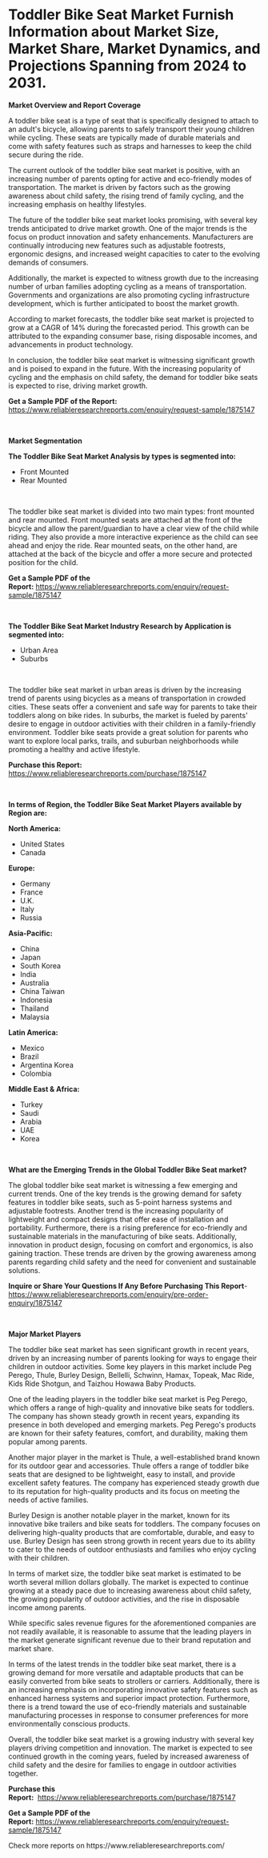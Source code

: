 <p><h1>Toddler Bike Seat Market Furnish Information about Market Size, Market Share, Market Dynamics, and Projections Spanning from 2024 to 2031.</h1></p><p><strong>Market Overview and Report Coverage</strong></p>
<p><p>A toddler bike seat is a type of seat that is specifically designed to attach to an adult's bicycle, allowing parents to safely transport their young children while cycling. These seats are typically made of durable materials and come with safety features such as straps and harnesses to keep the child secure during the ride.</p><p>The current outlook of the toddler bike seat market is positive, with an increasing number of parents opting for active and eco-friendly modes of transportation. The market is driven by factors such as the growing awareness about child safety, the rising trend of family cycling, and the increasing emphasis on healthy lifestyles.</p><p>The future of the toddler bike seat market looks promising, with several key trends anticipated to drive market growth. One of the major trends is the focus on product innovation and safety enhancements. Manufacturers are continually introducing new features such as adjustable footrests, ergonomic designs, and increased weight capacities to cater to the evolving demands of consumers.</p><p>Additionally, the market is expected to witness growth due to the increasing number of urban families adopting cycling as a means of transportation. Governments and organizations are also promoting cycling infrastructure development, which is further anticipated to boost the market growth.</p><p>According to market forecasts, the toddler bike seat market is projected to grow at a CAGR of 14% during the forecasted period. This growth can be attributed to the expanding consumer base, rising disposable incomes, and advancements in product technology.</p><p>In conclusion, the toddler bike seat market is witnessing significant growth and is poised to expand in the future. With the increasing popularity of cycling and the emphasis on child safety, the demand for toddler bike seats is expected to rise, driving market growth.</p></p>
<p><strong>Get a Sample PDF of the Report:</strong> <a href="https://www.reliableresearchreports.com/enquiry/request-sample/1875147">https://www.reliableresearchreports.com/enquiry/request-sample/1875147</a></p>
<p>&nbsp;</p>
<p><strong>Market Segmentation</strong></p>
<p><strong>The Toddler Bike Seat Market Analysis by types is segmented into:</strong></p>
<p><ul><li>Front Mounted</li><li>Rear Mounted</li></ul></p>
<p>&nbsp;</p>
<p><p>The toddler bike seat market is divided into two main types: front mounted and rear mounted. Front mounted seats are attached at the front of the bicycle and allow the parent/guardian to have a clear view of the child while riding. They also provide a more interactive experience as the child can see ahead and enjoy the ride. Rear mounted seats, on the other hand, are attached at the back of the bicycle and offer a more secure and protected position for the child.</p></p>
<p><strong>Get a Sample PDF of the Report:</strong>&nbsp;<a href="https://www.reliableresearchreports.com/enquiry/request-sample/1875147">https://www.reliableresearchreports.com/enquiry/request-sample/1875147</a></p>
<p>&nbsp;</p>
<p><strong>The Toddler Bike Seat Market Industry Research by Application is segmented into:</strong></p>
<p><ul><li>Urban Area</li><li>Suburbs</li></ul></p>
<p>&nbsp;</p>
<p><p>The toddler bike seat market in urban areas is driven by the increasing trend of parents using bicycles as a means of transportation in crowded cities. These seats offer a convenient and safe way for parents to take their toddlers along on bike rides. In suburbs, the market is fueled by parents' desire to engage in outdoor activities with their children in a family-friendly environment. Toddler bike seats provide a great solution for parents who want to explore local parks, trails, and suburban neighborhoods while promoting a healthy and active lifestyle.</p></p>
<p><strong>Purchase this Report:</strong>&nbsp; <a href="https://www.reliableresearchreports.com/purchase/1875147">https://www.reliableresearchreports.com/purchase/1875147</a></p>
<p>&nbsp;</p>
<p><strong>In terms of Region, the Toddler Bike Seat Market Players available by Region are:</strong></p>
<p>
    <p> <strong> North America: </strong>
        <ul>
            <li>United States</li>
            <li>Canada</li>
        </ul>
        </p> 
    <p> <strong> Europe: </strong>
        <ul>
            <li>Germany</li>
            <li>France</li>
            <li>U.K.</li>
            <li>Italy</li>
            <li>Russia</li>
        </ul>
        </p> 
    <p> <strong> Asia-Pacific: </strong>
        <ul>
            <li>China</li>
            <li>Japan</li>
            <li>South Korea</li>
            <li>India</li>
            <li>Australia</li>
            <li>China Taiwan</li>
            <li>Indonesia</li>
            <li>Thailand</li>
            <li>Malaysia</li>
        </ul>
        </p> 
    <p> <strong> Latin America: </strong>
        <ul>
            <li>Mexico</li>
            <li>Brazil</li>
            <li>Argentina Korea</li>
            <li>Colombia</li>
        </ul>
        </p> 
    <p> <strong> Middle East & Africa: </strong>
        <ul>
            <li>Turkey</li>
            <li>Saudi</li>
            <li>Arabia</li>
            <li>UAE</li>
            <li>Korea</li>
        </ul>
    </p>
    </p>
<p>&nbsp;</p>
<p><strong>What are the Emerging Trends in the Global Toddler Bike Seat market?</strong></p>
<p><p>The global toddler bike seat market is witnessing a few emerging and current trends. One of the key trends is the growing demand for safety features in toddler bike seats, such as 5-point harness systems and adjustable footrests. Another trend is the increasing popularity of lightweight and compact designs that offer ease of installation and portability. Furthermore, there is a rising preference for eco-friendly and sustainable materials in the manufacturing of bike seats. Additionally, innovation in product design, focusing on comfort and ergonomics, is also gaining traction. These trends are driven by the growing awareness among parents regarding child safety and the need for convenient and sustainable solutions.</p></p>
<p><strong>Inquire or Share Your Questions If Any Before Purchasing This Report</strong>- <a href="https://www.reliableresearchreports.com/enquiry/pre-order-enquiry/1875147">https://www.reliableresearchreports.com/enquiry/pre-order-enquiry/1875147</a></p>
<p>&nbsp;</p>
<p><strong>Major Market Players</strong></p>
<p><p>The toddler bike seat market has seen significant growth in recent years, driven by an increasing number of parents looking for ways to engage their children in outdoor activities. Some key players in this market include Peg Perego, Thule, Burley Design, Bellelli, Schwinn, Hamax, Topeak, Mac Ride, Kids Ride Shotgun, and Taizhou Howawa Baby Products.</p><p>One of the leading players in the toddler bike seat market is Peg Perego, which offers a range of high-quality and innovative bike seats for toddlers. The company has shown steady growth in recent years, expanding its presence in both developed and emerging markets. Peg Perego's products are known for their safety features, comfort, and durability, making them popular among parents. </p><p>Another major player in the market is Thule, a well-established brand known for its outdoor gear and accessories. Thule offers a range of toddler bike seats that are designed to be lightweight, easy to install, and provide excellent safety features. The company has experienced steady growth due to its reputation for high-quality products and its focus on meeting the needs of active families.</p><p>Burley Design is another notable player in the market, known for its innovative bike trailers and bike seats for toddlers. The company focuses on delivering high-quality products that are comfortable, durable, and easy to use. Burley Design has seen strong growth in recent years due to its ability to cater to the needs of outdoor enthusiasts and families who enjoy cycling with their children.</p><p>In terms of market size, the toddler bike seat market is estimated to be worth several million dollars globally. The market is expected to continue growing at a steady pace due to increasing awareness about child safety, the growing popularity of outdoor activities, and the rise in disposable income among parents.</p><p>While specific sales revenue figures for the aforementioned companies are not readily available, it is reasonable to assume that the leading players in the market generate significant revenue due to their brand reputation and market share.</p><p>In terms of the latest trends in the toddler bike seat market, there is a growing demand for more versatile and adaptable products that can be easily converted from bike seats to strollers or carriers. Additionally, there is an increasing emphasis on incorporating innovative safety features such as enhanced harness systems and superior impact protection. Furthermore, there is a trend toward the use of eco-friendly materials and sustainable manufacturing processes in response to consumer preferences for more environmentally conscious products.</p><p>Overall, the toddler bike seat market is a growing industry with several key players driving competition and innovation. The market is expected to see continued growth in the coming years, fueled by increased awareness of child safety and the desire for families to engage in outdoor activities together.</p></p>
<p><strong>Purchase this Report:</strong>&nbsp;&nbsp;<a href="https://www.reliableresearchreports.com/purchase/1875147">https://www.reliableresearchreports.com/purchase/1875147</a></p>
<p></p>
<p><strong>Get a Sample PDF of the Report:</strong>&nbsp;<a href="https://www.reliableresearchreports.com/enquiry/request-sample/1875147">https://www.reliableresearchreports.com/enquiry/request-sample/1875147</a></p>
<p>Check more reports on https://www.reliableresearchreports.com/</p>